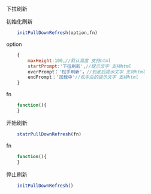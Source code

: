 下拉刷新

初始化刷新

```javascript
	initPullDownRefresh(option,fn)
```

option
```javascript
	{
		maxHeight:100,//默认高度 支持html
		startPrompt:'下拉刷新',//提示文字 支持html
		overPrompt：'松手刷新'，//到底后提示文字 支持html
		endPrompt：'加载中'//松手后的提示文字 支持html
	}
```

fn
```javascript
	function(){
	}
```
	
开始刷新
```javascript
	statrPullDownRefresh(fn)
```

fn
```javascript
	function(){
	}
```
	
停止刷新
```javascript
	initPullDownRefresh()
```
